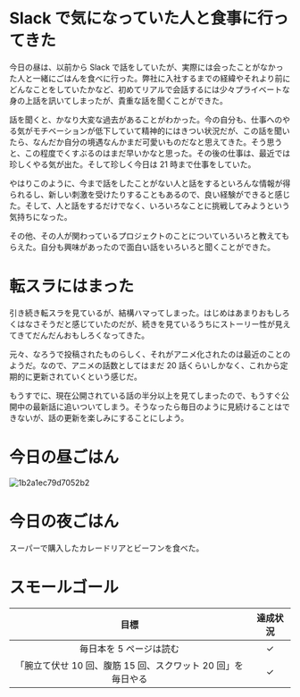 # Slack で気になっていた人と食事に行ってきた
今日の昼は、以前から Slack で話をしていたが、実際には会ったことがなかった人と一緒にごはんを食べに行った。弊社に入社するまでの経緯やそれより前にどんなことをしていたかなど、初めてリアルで会話するには少々プライベートな身の上話を訊いてしまったが、貴重な話を聞くことができた。

話を聞くと、かなり大変な過去があることがわかった。今の自分も、仕事へのやる気がモチベーションが低下していて精神的にはきつい状況だが、この話を聞いたら、なんだか自分の境遇なんかまだ可愛いものだなと思えてきた。そう思うと、この程度でくすぶるのはまだ早いかなと思った。その後の仕事は、最近では珍しくやる気が出た。そして珍しく今日は 21 時まで仕事をしていた。

やはりこのように、今まで話をしたことがない人と話をするといろんな情報が得られるし、新しい刺激を受けたりすることもあるので、良い経験ができると感じた。そして、人と話をするだけでなく、いろいろなことに挑戦してみようという気持ちになった。

その他、その人が関わっているプロジェクトのことについていろいろと教えてもらえた。自分も興味があったので面白い話をいろいろと聞くことができた。

# 転スラにはまった
引き続き転スラを見ているが、結構ハマってしまった。はじめはあまりおもしろくはなさそうだと感じていたのだが、続きを見ているうちにストーリー性が見えてきてだんだんおもしろくなってきた。

元々、なろうで投稿されたものらしく、それがアニメ化されたのは最近のことのようだ。なので、アニメの話数としてはまだ 20 話くらいしかなく、これから定期的に更新されていくという感じだ。

もうすでに、現在公開されている話の半分以上を見てしまったので、もうすぐ公開中の最新話に追いついてしまう。そうなったら毎日のように見続けることはできないが、話の更新を楽しみにすることにしよう。

# 今日の昼ごはん
![1b2a1ec79d7052b2](/images/2019/02/1b2a1ec79d7052b2.jpg)

# 今日の夜ごはん
スーパーで購入したカレードリアとビーフンを食べた。

# スモールゴール
| 目標 | 達成状況 |
|:---:|:---:|
| 毎日本を 5 ページは読む | ✓ |
| 「腕立て伏せ 10 回、腹筋 15 回、スクワット 20 回」を毎日やる | ✓ |
